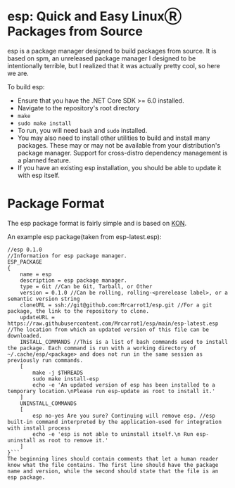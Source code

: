 # esp: Quick and Easy LinuxⓇ Packages from Source
esp is a package manager designed to build packages from source. It is based on spm, an unreleased package manager I designed to be intentionally terrible, but I realized that it was actually pretty cool, so here we are.

To build esp:
* Ensure that you have the .NET Core SDK >= 6.0 installed.
* Navigate to the repository's root directory
* `make`
* `sudo make install`
* To run, you will need `bash` and `sudo` installed.
* You may also need to install other utilities to build and install many packages. These may or may not be available from your distribution's package manager. Support for cross-distro dependency management is a planned feature.
* If you have an existing esp installation, you should be able to update it with esp itself.

# Package Format
The esp package format is fairly simple and is based on [KON](https://github.com/Mrcarrot1/KarrotObjectNotation).

An example esp package(taken from esp-latest.esp):
```
//esp 0.1.0
//Information for esp package manager.
ESP_PACKAGE
{
    name = esp
    description = esp package manager.
    type = Git //Can be Git, Tarball, or Other
    version = 0.1.0 //Can be rolling, rolling-<prerelease label>, or a semantic version string
    cloneURL = ssh://git@github.com:Mrcarrot1/esp.git //For a git package, the link to the repository to clone.
    updateURL = https://raw.githubusercontent.com/Mrcarrot1/esp/main/esp-latest.esp //The location from which an updated version of this file can be downloaded. 
    INSTALL_COMMANDS //This is a list of bash commands used to install the package. Each command is run with a working directory of ~/.cache/esp/<package> and does not run in the same session as previously run commands.
    [
        make -j $THREADS
        sudo make install-esp
        echo -e 'An updated version of esp has been installed to a temporary location.\nPlease run esp-update as root to install it.'
    ]
    UNINSTALL_COMMANDS
    [
        esp no-yes Are you sure? Continuing will remove esp. //esp built-in command interpreted by the application-used for integration with install process
        echo -e 'esp is not able to uninstall itself.\n Run esp-uninstall as root to remove it.'
    ]
}```
The beginning lines should contain comments that let a human reader know what the file contains. The first line should have the package name and version, while the second should state that the file is an esp package.
